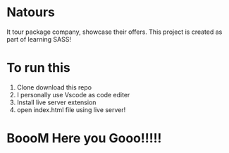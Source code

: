 # Natours
It tour package company, showcase their offers.
This project is created as part of learning SASS!

# To run this 
1. Clone download this repo
2. I personally use Vscode as code editer
3. Install live server extension 
4. open index.html file using live server!

# BoooM Here you Gooo!!!!!